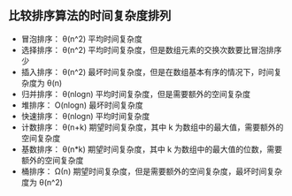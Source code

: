 ## 比较排序算法的时间复杂度排列
- 冒泡排序： θ(n^2) 平均时间复杂度
- 选择排序： θ(n^2) 平均时间复杂度，但是数组元素的交换次数要比冒泡排序少
- 插入排序： θ(n^2) 最坏时间复杂度，但是在数组基本有序的情况下，时间复杂度为 θ(n)
- 归并排序： θ(nlogn) 平均时间复杂度，但是需要额外的空间复杂度
- 堆排序：   O(nlogn) 最坏时间复杂度
- 快速排序： θ(nlogn) 平均时间复杂度
- 计数排序： θ(n+k) 期望时间复杂度，其中 k 为数组中的最大值，需要额外的空间复杂度
- 基数排序： θ(n*k) 期望时间复杂度，其中 k 为数组中的最大值的位数，需要额外的空间复杂度
- 桶排序：   Ω(n) 期望时间复杂度，但是需要额外的空间复杂度，最坏时间复杂度为 θ(n^2)